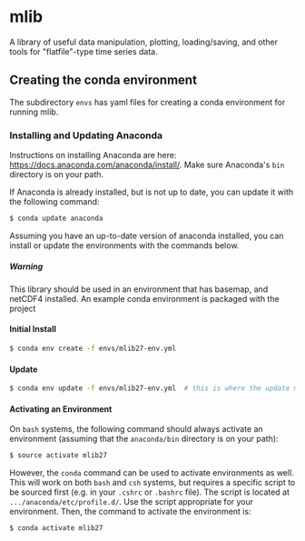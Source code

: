 # mlib
A library of useful data manipulation, plotting, loading/saving, and other tools for "flatfile"-type time series data.


## Creating the conda environment
The subdirectory `envs` has yaml files for creating a conda environment for running mlib.

### Installing and Updating Anaconda
Instructions on installing Anaconda are here: https://docs.anaconda.com/anaconda/install/.  Make sure Anaconda's `bin` directory is on your path.

If Anaconda is already installed, but is not up to date, you can update it with the following command:
```bash
$ conda update anaconda
```

Assuming you have an up-to-date version of anaconda installed, you can install or update the environments with the commands below.

##### Warning

This library should be used in an environment that has basemap, and netCDF4 installed. An example conda environment is packaged with the project

#### Initial Install
```bash
$ conda env create -f envs/mlib27-env.yml
```

#### Update
```bash
$ conda env update -f envs/mlib27-env.yml  # this is where the update magic happens
```

#### Activating an Environment
On `bash` systems, the following command should always activate an environment (assuming that the `anaconda/bin` directory is on your path):
```bash
$ source activate mlib27
```

However, the `conda` command can be used to activate environments as well.  This will work on both `bash` and `csh` systems, but requires a specific script to be sourced first (e.g. in your `.cshrc` or `.bashrc` file).  The script is located at `.../anaconda/etc/profile.d/`.  Use the script appropriate for your environment.  Then, the command to activate the environment is:
```bash
$ conda activate mlib27
```

